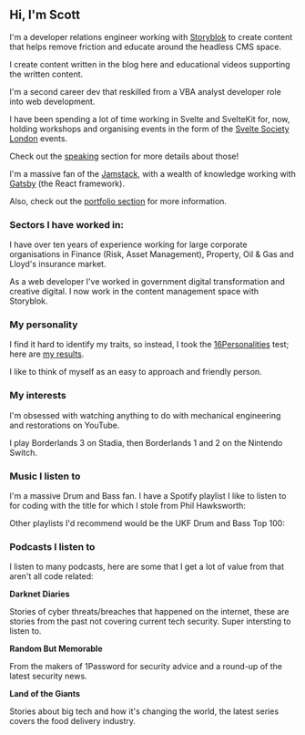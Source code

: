 <script>
  import DateUpdated from '$lib/components/date-updated.svelte'
  import Small from '$lib/components/small.svelte'
  import { Deezer, Spotify } from 'sveltekit-embed'
  import DateDistance from '$lib/components/date-distance.svelte'
</script>

## Hi, I'm Scott

I'm a developer relations engineer working with [Storyblok] to create
content that helps remove friction and educate around the headless CMS
space.

I create content written in the blog here and educational videos
supporting the written content.

I'm a second career dev that reskilled from a VBA analyst developer
role into web development.

I have been spending a lot of time working in Svelte and SvelteKit
for, <DateDistance date='2021-04-06' /> now, holding workshops and
organising events in the form of the [Svelte Society London] events.

Check out the [speaking] section for more details about those!

I'm a massive fan of the [Jamstack], with a wealth of knowledge
working with [Gatsby] (the React framework).

Also, check out the [portfolio section] for more information.

### Sectors I have worked in:

I have over ten years of experience working for large corporate
organisations in Finance (Risk, Asset Management), Property, Oil & Gas
and Lloyd's insurance market.

As a web developer I've worked in government digital transformation
and creative digital. I now work in the content management space with
Storyblok.

### My personality

I find it hard to identify my traits, so instead, I took the
[16Personalities] test; here are [my results].

I like to think of myself as an easy to approach and friendly person.

### My interests

I'm obsessed with watching anything to do with mechanical engineering
and restorations on YouTube.

I play Borderlands 3 on Stadia, then Borderlands 1 and 2 on the
Nintendo Switch.

### Music I listen to

I'm a massive Drum and Bass fan. I have a Spotify playlist I like to
listen to for coding with the title for which I stole from Phil
Hawksworth:

<Spotify
  spotifyLink="playlist/75OcGUSaOXVnOLsFRA9taT?si=0ef1521713074cf9"
  width="100%"
/>

Other playlists I'd recommend would be the UKF Drum and Bass Top 100:

<Spotify
  spotifyLink="playlist/0Zarq4BVkFkZOWkmqsfrjA?si=00e42e2f62174e17"
  width="100%"
/>

### Podcasts I listen to

I listen to many podcasts, here are some that I get a lot of value
from that aren't all code related:

**Darknet Diaries**

Stories of cyber threats/breaches that happened on the internet, these
are stories from the past not covering current tech security. Super
intersting to listen to.

<Deezer
  frameSrc="show/496882"
/>

**Random But Memorable**

From the makers of 1Password for security advice and a round-up of the
latest security news.

<Deezer
  frameSrc="show/401552"
/>

**Land of the Giants**

Stories about big tech and how it's changing the world, the latest
series covers the food delivery industry.

<Deezer
  frameSrc="show/679992"
/>

<!-- Links -->

[storyblok]: https://www.storyblok.com/
[vba]: https://en.wikipedia.org/wiki/Visual_Basic_for_Applications
[now]: https://zeit.co/now
[gatsby]: https://www.gatsbyjs.com/
[16personalities]: https://www.16personalities.com/
[my results]: https://www.16personalities.com/profiles/ba01a67248b68
[jamstack]: https://jamstack.org/
[portfolio section]: /portfolio
[speaking]: /speaking
[svelte society london]:
  https://beta.guild.host/svelte-society-london/events
